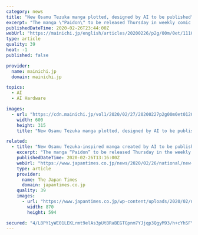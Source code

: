 ```yaml
---
category: news
title: "New Osamu Tezuka manga plotted, designed by AI to be published"
excerpt: "The manga \"Paidon\" to be released Thursday in weekly comic magazine \"Morning\" has been created by AI, which analyzed 65 works by Tezuka, including such classics as \"Phoenix\" and \"Black Jack,\" according to Kioxia Holdings Corp., a memory chip maker that launched the project. By analyzing Tezuka's works, AI generated character designs and basic ..."
publishedDateTime: 2020-02-26T23:44:00Z
webUrl: "https://mainichi.jp/english/articles/20200226/p2g/00m/0et/111000c"
type: article
quality: 39
heat: -1
published: false

provider:
  name: mainichi.jp
  domain: mainichi.jp

topics:
  - AI
  - AI Hardware

images:
  - url: "https://cdn.mainichi.jp/vol1/2020/02/27/20200227p2g00m0et012000p/0c8.jpg?1"
    width: 600
    height: 315
    title: "New Osamu Tezuka manga plotted, designed by AI to be published"

related:
  - title: "New Osamu Tezuka-inspired manga created by AI to be published"
    excerpt: "The manga “Paidon” to be released Thursday in the weekly comic magazine “Morning” was created by AI, which analyzed 65 works by Tezuka, including such classics as “Phoenix” and “Black Jack,” according to Kioxia Holdings Corp., a memory chip maker that launched the project. By analyzing Tezuka’s works, the AI generated ..."
    publishedDateTime: 2020-02-26T13:16:00Z
    webUrl: "https://www.japantimes.co.jp/news/2020/02/26/national/new-osamu-tezuka-inspired-manga-created-ai-published/"
    type: article
    provider:
      name: The Japan Times
      domain: japantimes.co.jp
    quality: 39
    images:
      - url: "https://www.japantimes.co.jp/wp-content/uploads/2020/02/n-tezuka-a-20200227-870x594.jpg"
        width: 870
        height: 594

secured: "4/L8PY1yWE01LEKLrmt9elAs3pUtBRaBEGTGpnm7YJjqp3QgyM93/h+cYhSFYUydp/JXwtKgLcoyYf+vNLjBnURbDxXDHQfv8oG7v8cH2rDi56AIL2Gwn4w+FU1M1JsPhqJ+1eX5KuS2Gxs3xIElOgyPA0XS3e+ctSgR0MWhmubV65KkTFdKNxO4UGqX7JMdEOdI4BJ3f29PTGUQW9T21JuB683vnyGDKRcQfkEBS1ifdWZ9+NJD6kxWzKvVVWx+EPz2VAIs6yIkEBnjvz0lX5ynad47hJJJOV5HCjCubQaAAar19kEsGb8g1yvBW+ol;6975rHePpD4rDz9WfLCbzA=="
---
```


